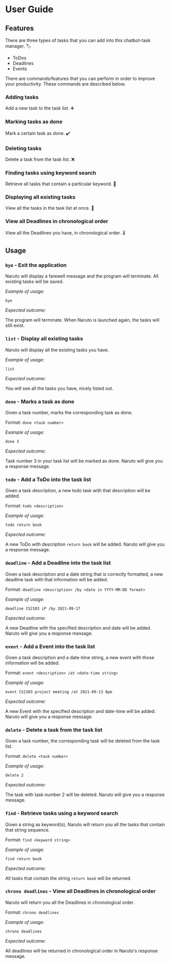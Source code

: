 # User Guide

## Features 
There are three types of tasks that you can add into this chatbot-task manager. :label:
* ToDos
* Deadlines
* Events

There are commands/features that you can perform in order to improve your productivity. These commands are described below.

### Adding tasks

Add a new task to the task list. :heavy_plus_sign:

### Marking tasks as done

Mark a certain task as done. :heavy_check_mark:

### Deleting tasks

Delete a task from the task list. :x:

### Finding tasks using keyword search

Retrieve all tasks that contain a particular keyword. :key:

### Displaying all existing tasks

View all the tasks in the task list at once. :page_with_curl:

### View all Deadlines in chronological order

View all the Deadlines you have, in chronological order. :hourglass_flowing_sand:

## Usage

### `bye` - Exit the application

Naruto will display a farewell message and the program will terminate. All existing tasks will be saved.

*Example of usage:*

`bye`

*Expected outcome:*

The program will terminate. When Naruto is launched again, the tasks will still exist.

### `list` - Display all existing tasks

Naruto will display all the existing tasks you have.

*Example of usage:*

`list`

*Expected outcome:*

You will see all the tasks you have, nicely listed out.

### `done` - Marks a task as done

Given a task number, marks the corresponding task as done. 

Format: `done <task number>`

*Example of usage:*

`done 3`

*Expected outcome:*

Task number 3 in your task list will be marked as done. Naruto will give you a response message.

### `todo` - Add a ToDo into the task list

Given a task description, a new todo task with that description will be added.

Format: `todo <description>`

*Example of usage:*

`todo return book`

*Expected outcome:*

A new ToDo with description `return book` will be added. Naruto will give you a response message.

### `deadline` - Add a Deadline into the task list

Given a task description and a date string that is correctly formatted, a new deadline task with that information will be added.

Format: `deadline <description> /by <date in YYYY-MM-DD format>`

*Example of usage:*

`deadline CS2103 iP /by 2021-09-17`

*Expected outcome:*

A new Deadline with the specified description and date will be added. Naruto will give you a response message.

### `event` - Add a Event into the task list

Given a task description and a date-time string, a new event with those information will be added.

Format: `event <description> /at <date-time string>`

*Example of usage:*

`event CS2103 project meeting /at 2021-09-13 8pm`

*Expected outcome:*

A new Event with the specified description and date-time will be added. Naruto will give you a response message.

### `delete` - Delete a task from the task list

Given a task number, the corresponding task will be deleted from the task list.

Format: `delete <task number>`

*Example of usage:*

`delete 2`

*Expected outcome:*

The task with task number 2 will be deleted. Naruto will give you a response message.

### `find` - Retrieve tasks using a keyword search

Given a string as keyword(s), Naruto will return you all the tasks that contain that string sequence.

Format: `find <keyword string>`

*Example of usage:*

`find return book`

*Expected outcome:*

All tasks that contain the string `return book` will be returned.

### `chrono deadlines` - View all Deadlines in chronological order

Naruto will return you all the Deadlines in chronological order.

Format: `chrono deadlines`

*Example of usage:*

`chrono deadlines`

*Expected outcome:*

All deadlines will be returned in chronological order in Naruto's response message.
